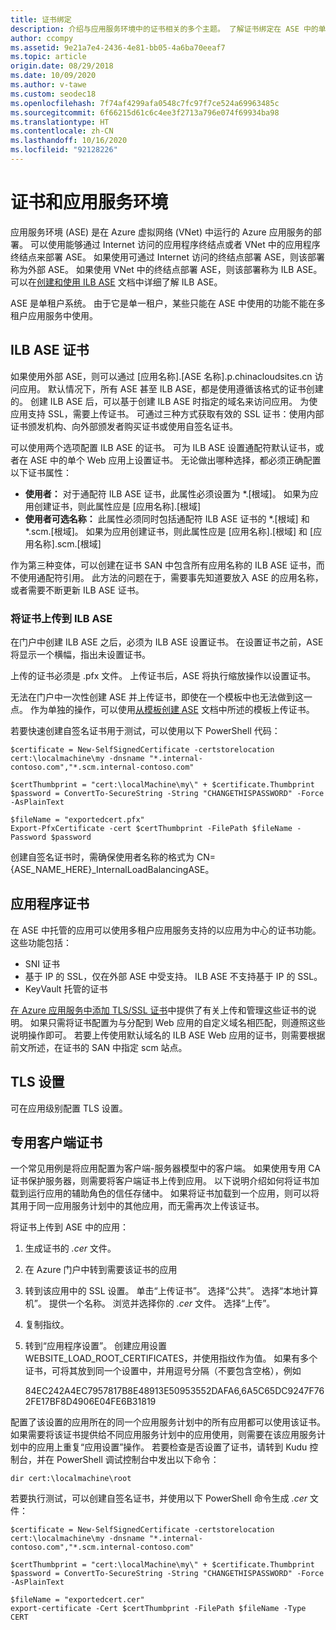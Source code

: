 ```yaml
---
title: 证书绑定
description: 介绍与应用服务环境中的证书相关的多个主题。 了解证书绑定在 ASE 中的单租户应用上的工作方式。
author: ccompy
ms.assetid: 9e21a7e4-2436-4e81-bb05-4a6ba70eeaf7
ms.topic: article
origin.date: 08/29/2018
ms.date: 10/09/2020
ms.author: v-tawe
ms.custom: seodec18
ms.openlocfilehash: 7f74af4299afa0548c7fc97f7ce524a69963485c
ms.sourcegitcommit: 6f66215d61c6c4ee3f2713a796e074f69934ba98
ms.translationtype: HT
ms.contentlocale: zh-CN
ms.lasthandoff: 10/16/2020
ms.locfileid: "92128226"
---
```

# <a name="certificates-and-the-app-service-environment"></a>证书和应用服务环境 

应用服务环境 (ASE) 是在 Azure 虚拟网络 (VNet) 中运行的 Azure 应用服务的部署。 可以使用能够通过 Internet 访问的应用程序终结点或者 VNet 中的应用程序终结点来部署 ASE。 如果使用可通过 Internet 访问的终结点部署 ASE，则该部署称为外部 ASE。 如果使用 VNet 中的终结点部署 ASE，则该部署称为 ILB ASE。 可以在[创建和使用 ILB ASE](./create-ilb-ase.md) 文档中详细了解 ILB ASE。

ASE 是单租户系统。 由于它是单一租户，某些只能在 ASE 中使用的功能不能在多租户应用服务中使用。 

## <a name="ilb-ase-certificates"></a>ILB ASE 证书 

如果使用外部 ASE，则可以通过 [应用名称].[ASE 名称].p.chinacloudsites.cn 访问应用。 默认情况下，所有 ASE 甚至 ILB ASE，都是使用遵循该格式的证书创建的。 创建 ILB ASE 后，可以基于创建 ILB ASE 时指定的域名来访问应用。 为使应用支持 SSL，需要上传证书。 可通过三种方式获取有效的 SSL 证书：使用内部证书颁发机构、向外部颁发者购买证书或使用自签名证书。 

可以使用两个选项配置 ILB ASE 的证书。  可为 ILB ASE 设置通配符默认证书，或者在 ASE 中的单个 Web 应用上设置证书。  无论做出哪种选择，都必须正确配置以下证书属性：

- **使用者：** 对于通配符 ILB ASE 证书，此属性必须设置为 *.[根域]。 如果为应用创建证书，则此属性应是 [应用名称].[根域]
- **使用者可选名称：** 此属性必须同时包括通配符 ILB ASE 证书的 *.[根域] 和 *.scm.[根域]。 如果为应用创建证书，则此属性应是 [应用名称].[根域] 和 [应用名称].scm.[根域]

作为第三种变体，可以创建在证书 SAN 中包含所有应用名称的 ILB ASE 证书，而不使用通配符引用。 此方法的问题在于，需要事先知道要放入 ASE 的应用名称，或者需要不断更新 ILB ASE 证书。

### <a name="upload-certificate-to-ilb-ase"></a>将证书上传到 ILB ASE 

在门户中创建 ILB ASE 之后，必须为 ILB ASE 设置证书。 在设置证书之前，ASE 将显示一个横幅，指出未设置证书。  

上传的证书必须是 .pfx 文件。 上传证书后，ASE 将执行缩放操作以设置证书。 

无法在门户中一次性创建 ASE 并上传证书，即使在一个模板中也无法做到这一点。 作为单独的操作，可以使用[从模板创建 ASE](./create-from-template.md) 文档中所述的模板上传证书。  

若要快速创建自签名证书用于测试，可以使用以下 PowerShell 代码：

```azurepowershell
$certificate = New-SelfSignedCertificate -certstorelocation cert:\localmachine\my -dnsname "*.internal-contoso.com","*.scm.internal-contoso.com"

$certThumbprint = "cert:\localMachine\my\" + $certificate.Thumbprint
$password = ConvertTo-SecureString -String "CHANGETHISPASSWORD" -Force -AsPlainText

$fileName = "exportedcert.pfx"
Export-PfxCertificate -cert $certThumbprint -FilePath $fileName -Password $password
```

创建自签名证书时，需确保使用者名称的格式为 CN={ASE_NAME_HERE}_InternalLoadBalancingASE。

## <a name="application-certificates"></a>应用程序证书 

在 ASE 中托管的应用可以使用多租户应用服务支持的以应用为中心的证书功能。 这些功能包括：  

- SNI 证书 
- 基于 IP 的 SSL，仅在外部 ASE 中受支持。  ILB ASE 不支持基于 IP 的 SSL。
- KeyVault 托管的证书 

[在 Azure 应用服务中添加 TLS/SSL 证书](../configure-ssl-certificate.md)中提供了有关上传和管理这些证书的说明。  如果只需将证书配置为与分配到 Web 应用的自定义域名相匹配，则遵照这些说明操作即可。 若要上传使用默认域名的 ILB ASE Web 应用的证书，则需要根据前文所述，在证书的 SAN 中指定 scm 站点。 

## <a name="tls-settings"></a>TLS 设置 

可在应用级别配置 TLS 设置。  

## <a name="private-client-certificate"></a>专用客户端证书 

一个常见用例是将应用配置为客户端-服务器模型中的客户端。 如果使用专用 CA 证书保护服务器，则需要将客户端证书上传到应用。  以下说明介绍如何将证书加载到运行应用的辅助角色的信任存储中。 如果将证书加载到一个应用，则可以将其用于同一应用服务计划中的其他应用，而无需再次上传该证书。

将证书上传到 ASE 中的应用：

1. 生成证书的 *.cer* 文件。 
2. 在 Azure 门户中转到需要该证书的应用
3. 转到该应用中的 SSL 设置。 单击“上传证书”。 选择“公共”。 选择“本地计算机”。 提供一个名称。 浏览并选择你的 *.cer* 文件。 选择“上传”。 
4. 复制指纹。
5. 转到“应用程序设置”。 创建应用设置 WEBSITE_LOAD_ROOT_CERTIFICATES，并使用指纹作为值。 如果有多个证书，可将其放到同一个设置中，并用逗号分隔（不要包含空格），例如 

    84EC242A4EC7957817B8E48913E50953552DAFA6,6A5C65DC9247F762FE17BF8D4906E04FE6B31819

配置了该设置的应用所在的同一个应用服务计划中的所有应用都可以使用该证书。 如果需要将该证书提供给不同应用服务计划中的应用使用，则需要在该应用服务计划中的应用上重复“应用设置”操作。 若要检查是否设置了证书，请转到 Kudu 控制台，并在 PowerShell 调试控制台中发出以下命令：

```azurepowershell
dir cert:\localmachine\root
```

若要执行测试，可以创建自签名证书，并使用以下 PowerShell 命令生成 *.cer* 文件： 

```azurepowershell
$certificate = New-SelfSignedCertificate -certstorelocation cert:\localmachine\my -dnsname "*.internal-contoso.com","*.scm.internal-contoso.com"

$certThumbprint = "cert:\localMachine\my\" + $certificate.Thumbprint
$password = ConvertTo-SecureString -String "CHANGETHISPASSWORD" -Force -AsPlainText

$fileName = "exportedcert.cer"
export-certificate -Cert $certThumbprint -FilePath $fileName -Type CERT
```
